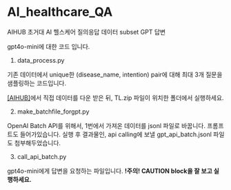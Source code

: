 # AI_healthcare_QA
AIHUB 초거대 AI 헬스케어 질의응답 데이터 subset GPT 답변

gpt4o-mini에 대한 코드 입니다.

1. data_process.py

기존 데이터에서 unique한 (disease_name, intention) pair에 대해 최대 3개 질문을 샘플링하는 코드입니다.

[[AIHUB]](https://aihub.or.kr/aihubdata/data/view.do?currMenu=115&topMenu=100&aihubDataSe=data&dataSetSn=71762)에서 직접 데이터를 다운 받은 뒤, TL.zip 파일이 위치한 폴더에서 실행하세요.

2. make_batchfile_forgpt.py

OpenAI Batch API를 위해서, 1번에서 가져온 데이터를 jsonl 파일로 바꿉니다. 프롬프트도 들어가있습니다. 실행 후 결과물인, api calling에 보낼 gpt_api_batch.jsonl 파일도 첨부해두었습니다.

3. call_api_batch.py

gpt4o-mini에게 답변을 요청하는 파일입니다. **!주의! CAUTION block을 잘 보고 실행하세요.**
